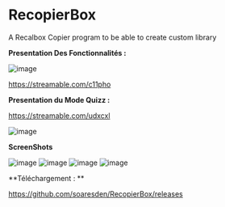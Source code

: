 # RecopierBox
A Recalbox Copier program to be able to create custom library

**Presentation Des Fonctionnalités :**

![image](https://user-images.githubusercontent.com/54243866/99268623-b3c70e00-2825-11eb-95ee-389d7bde9db8.png)

https://streamable.com/c11pho

**Presentation du Mode Quizz :**

https://streamable.com/udxcxl

![image](https://user-images.githubusercontent.com/54243866/99838075-daa87b80-2b68-11eb-8be7-03edba060ef5.png)

**ScreenShots**

![image](https://user-images.githubusercontent.com/54243866/99268270-38655c80-2825-11eb-89e9-d3cd9b548c70.png)
![image](https://user-images.githubusercontent.com/54243866/99268284-3bf8e380-2825-11eb-90c9-852a3fd53d76.png)
![image](https://user-images.githubusercontent.com/54243866/99268310-4915d280-2825-11eb-8265-453039f930c8.png)
![image](https://user-images.githubusercontent.com/54243866/99838403-615d5880-2b69-11eb-9feb-8e8c09c973ea.png)

**Téléchargement : **

https://github.com/soaresden/RecopierBox/releases
